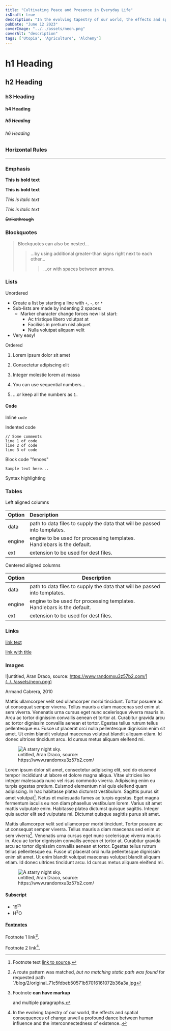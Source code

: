 ```yaml
---
title: "Cultivating Peace and Presence in Everyday Life"
isDraft: true
description: "In the evolving tapestry of our world, the effects and spatial consequences of change unveil a profound dance between human influence and the interconnectedness of existence."
pubDate: "June 12 2023"
coverImage: "../../assets/neon.png"
coverAlt: "description"
tags: ['Utopia', 'Agriculture', 'Alchemy']
---
```



# h1 Heading
## h2 Heading
### h3 Heading
#### h4 Heading
##### h5 Heading
###### h6 Heading


### Horizontal Rules

___


### Emphasis

**This is bold text**

__This is bold text__

*This is italic text*

_This is italic text_

~~Strikethrough~~


### Blockquotes


> Blockquotes can also be nested...
>> ...by using additional greater-than signs right next to each other...
> > > ...or with spaces between arrows.


### Lists

Unordered

+ Create a list by starting a line with `+`, `-`, or `*`
+ Sub-lists are made by indenting 2 spaces:
  - Marker character change forces new list start:
    * Ac tristique libero volutpat at
    + Facilisis in pretium nisl aliquet
    - Nulla volutpat aliquam velit
+ Very easy!

Ordered

1. Lorem ipsum dolor sit amet
2. Consectetur adipiscing elit
3. Integer molestie lorem at massa


1. You can use sequential numbers...
1. ...or keep all the numbers as `1.`




#### Code

Inline `code`

Indented code

    // Some comments
    line 1 of code
    line 2 of code
    line 3 of code


Block code "fences"

```
Sample text here...
```

Syntax highlighting


### Tables

Left aligned columns

| Option | Description |
| :------ | :----------- |
| data   | path to data files to supply the data that will be passed into templates. |
| engine | engine to be used for processing templates. Handlebars is the default. |
| ext    | extension to be used for dest files. |

Centered aligned columns

| Option | Description |
| ------| -----------|
| data   | path to data files to supply the data that will be passed into templates. |
| engine | engine to be used for processing templates. Handlebars is the default. |
| ext    | extension to be used for dest files. |


### Links

[link text](http://dev.nodeca.com)

[link with title](http://nodeca.github.io/pica/demo/ "title text!")



### Images

![untitled, Aran Draco, source:  https://www.randomxu3z57b2.com/](../../assets/neon.png)
<p aria-label="photo description" class='photo-desccription-as-p' >Armand Cabrera, 2010</p>


Mattis ullamcorper velit sed ullamcorper morbi tincidunt. Tortor posuere ac ut consequat semper viverra. Tellus mauris a diam maecenas sed enim ut sem viverra. Venenatis urna cursus eget nunc scelerisque viverra mauris in. Arcu ac tortor dignissim convallis aenean et tortor at. Curabitur gravida arcu ac tortor dignissim convallis aenean et tortor. Egestas tellus rutrum tellus pellentesque eu. Fusce ut placerat orci nulla pellentesque dignissim enim sit amet. Ut enim blandit volutpat maecenas volutpat blandit aliquam etiam. Id donec ultrices tincidunt arcu. Id cursus metus aliquam eleifend mi.

<figure class='larger-image'>
<img src='/original_71c5fdbeb50571b57016161072b36a3a.jpg' alt="A starry night sky." decoding='async' loading='lazy'/>
<figcaption>untitled, Aran Draco, source:  https://www.randomxu3z57b2.com/</figcaption>
</figure>

Lorem ipsum dolor sit amet, consectetur adipiscing elit, sed do eiusmod tempor incididunt ut labore et dolore magna aliqua. Vitae ultricies leo integer malesuada nunc vel risus commodo viverra. Adipiscing enim eu turpis egestas pretium. Euismod elementum nisi quis eleifend quam adipiscing. In hac habitasse platea dictumst vestibulum. Sagittis purus sit amet volutpat[^3]. Netus et malesuada fames ac turpis egestas. Eget magna fermentum iaculis eu non diam phasellus vestibulum lorem. Varius sit amet mattis vulputate enim. Habitasse platea dictumst quisque sagittis. Integer quis auctor elit sed vulputate mi. Dictumst quisque sagittis purus sit amet.

Mattis ullamcorper velit sed ullamcorper morbi tincidunt. Tortor posuere ac ut consequat semper viverra. Tellus mauris a diam maecenas sed enim ut sem viverra[^4]. Venenatis urna cursus eget nunc scelerisque viverra mauris in. Arcu ac tortor dignissim convallis aenean et tortor at. Curabitur gravida arcu ac tortor dignissim convallis aenean et tortor. Egestas tellus rutrum tellus pellentesque eu. Fusce ut placerat orci nulla pellentesque dignissim enim sit amet. Ut enim blandit volutpat maecenas volutpat blandit aliquam etiam. Id donec ultrices tincidunt arcu. Id cursus metus aliquam eleifend mi.

<figure>
<img src='/original_571001cccc2468fb1a8a84e2e8edce0f.png' alt="A starry night sky." decoding='async' loading='lazy'>
<figcaption>untitled, Aran Draco, source:  https://www.randomxu3z57b2.com/</figcaption>
</figure>


#### Subscript

- 19<sup>th</sup>
- H<sup>2</sup>O



#### [Footnotes](https://github.com/markdown-it/markdown-it-footnote)

Footnote 1 link[^1].

Footnote 2 link[^2].



[^1]: Footnote **can have markup**

    and multiple paragraphs.

[^2]: In the evolving tapestry of our world, the effects and spatial consequences of change unveil a profound dance between human influence and the interconnectedness of existence..

[^3]: Footnote text [link to source](https://github.com/markdown-it/markdown-it-footnote).




[^4]: A route pattern was matched, *but no matching static path was found* for requested path `/blog/2/original_71c5fdbeb50571b57016161072b36a3a.jpg